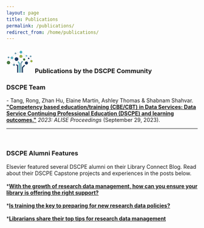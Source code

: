```yaml
---
layout: page
title: Publications
permalink: /publications/
redirect_from: /home/publications/
---
```



### <img src="/images/logos/DSCPElogo2.png"> <b>Publications by the DSCPE Community</b>

<h3>DSCPE Team </h3>
  - Tang, Rong, Zhan Hu, Elaine Martin, Ashley Thomas & Shabnam Shahvar. <a href="https://doi.org/10.21900/j.alise.2023.1276" target="_blank"><b>"Competency based education/training (CBE/CBT) in Data Services: Data Service Continuing Professional Education (DSCPE) and learning outcomes."</b></a> <i>2023: ALISE Proceedings</i> (September 29, 2023).

---
<br>
<h3>DSCPE Alumni Features</h3>
Elsevier featured several DSCPE alumni on their Library Connect Blog. Read  about their DSCPE Capstone projects and experiences in the posts below.
<br>
<br> *<a href="https://www.elsevier.com/connect/with-the-growth-of-research-data-management-how-can-you-ensure-your-library" target="_blank"><b>With the growth of research data management, how can you ensure your library is offering the right support?</b></a><br>

<br>
  *<a href="https://www.elsevier.com/connect/is-training-the-key-to-preparing-for-new-research-data-policies" target="_blank"><b>Is training the key to preparing for new research data policies?</b></a><br>

<br>
  *<a href="https://www.elsevier.com/connect/librarians-share-their-top-tips-for-research-data-management" target="_blank"><b>Librarians share their top tips for research data management</b></a>
